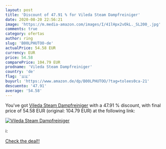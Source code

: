 ```yaml
---
layout: post
title: 'Discount of 47.91 % for Vileda Steam Dampfreiniger'
date: 2020-08-20 22:56:21
image: 'https://m.media-amazon.com/images/I/41lHpx2vOkL._SL200_.jpg'
comments: true
category: ofertas
author: ring
slug: 'B00LPHUTOO-de'
actualPrice: 54.58 EUR
currency: EUR
price: 54.58
comparePrice: 104.79 EUR
prodname: 'Vileda Steam Dampfreiniger'
country: 'de'
flag: '🇩🇪'
buyurl: 'https://www.amazon.de/dp/B00LPHUTOO/?tag=tolees0ca-21'
descuento: '47.91'
average: '54.58'
---
```


You've got [Vileda Steam Dampfreiniger](https://www.amazon.de/dp/B00LPHUTOO/?tag=tolees0ca-21) with a  47.91 % discount, with final price of 54.58 EUR (original: 104.79 EUR) at the following link:

[![Vileda Steam Dampfreiniger](https://m.media-amazon.com/images/I/41lHpx2vOkL._SL200_.jpg)](https://www.amazon.de/dp/B00LPHUTOO/?tag=tolees0ca-21)

ℹ️:


[Check the deal!!](https://www.amazon.de/dp/B00LPHUTOO/?tag=tolees0ca-21)
